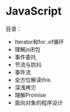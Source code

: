 # JavaScript

目录：
- Iterator和for..of循环
- 理解js闭包
- 事件委托
- 节流与防抖
- 事件流
- 全方位解读this
- 深浅拷贝
- 理解Promise
- 面向对象的程序设计